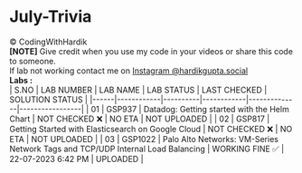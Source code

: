 # July-Trivia
©️ CodingWithHardik<br>
**[NOTE]** Give credit when you use my code in your videos or share this code to someone.<br>
If lab not working contact me on [Instagram @hardikgupta.social](https://www.instagram.com/hardikgupta.social/)<br>
**Labs :**           
| S.NO | LAB NUMBER | LAB NAME | LAB STATUS | LAST CHECKED | SOLUTION STATUS |
|------|------------|----------|------------|--------------|-----------------|
|  01  | GSP937 | Datadog: Getting started with the Helm Chart | NOT CHECKED ❌ | NO ETA | NOT UPLOADED |
|  02  | GSP817 | Getting Started with Elasticsearch on Google Cloud | NOT CHECKED ❌ | NO ETA | NOT UPLOADED |
|  03  | GSP1022 | Palo Alto Networks: VM-Series Network Tags and TCP/UDP Internal Load Balancing | WORKING FINE ✅ | 22-07-2023 6:42 PM | UPLOADED |
